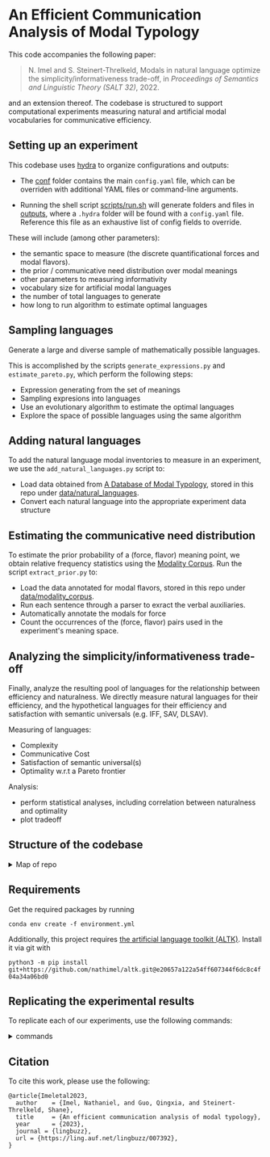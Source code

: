 # An Efficient Communication Analysis of Modal Typology

This code accompanies the following paper:

> N. Imel and S. Steinert-Threlkeld, Modals in natural language optimize the simplicity/informativeness
trade-off, in _Proceedings of Semantics and Linguistic Theory (SALT 32)_, 2022.

and an extension thereof. The codebase is structured to support computational experiments measuring natural and artificial modal vocabularies for communicative efficiency.

## Setting up an experiment

This codebase uses [hydra](https://hydra.cc/) to organize configurations and outputs:

- The [conf](./conf/) folder contains the main `config.yaml` file, which can be overriden with additional YAML files or command-line arguments.

- Running the shell script [scripts/run.sh](scripts/run.sh) will generate folders and files in [outputs](outputs), where a `.hydra` folder will be found with a `config.yaml` file. Reference this file as an exhaustive list of config fields to override.

These will include (among other parameters):

- the semantic space to measure (the discrete quantificational forces and modal flavors).
- the prior / communicative need distribution over modal meanings
- other parameters to measuring informativity
- vocabulary size for artificial modal languages
- the number of total languages to generate
- how long to run algorithm to estimate optimal languages

## Sampling languages

Generate a large and diverse sample of mathematically possible languages.

This is accomplished by the scripts `generate_expressions.py` and `estimate_pareto.py`, which perform the following steps:

- Expression generating from the set of meanings
- Sampling expresions into languages
- Use an evolutionary algorithm to estimate the optimal languages
- Explore the space of possible languages using the same algorithm

## Adding natural languages

To add the natural language modal inventories to measure in an experiment, we use the `add_natural_languages.py` script to:

- Load data obtained from [A Database of Modal Typology](https://github.com/CLMBRs/modal-typology), stored in this repo under [data/natural_languages](data/natural_languages/).
- Convert each natural language into the appropriate experiment data structure

## Estimating the communicative need distribution

To estimate the prior probability of a (force, flavor) meaning point, we obtain relative frequency statistics using the [Modality Corpus](https://github.com/OnlpLab/Modality-Corpus). Run the script `extract_prior.py` to:

- Load the data annotated for modal flavors, stored in this repo under [data/modality_corpus](data/modality_corpus/).
- Run each sentence through a parser to exract the verbal auxiliaries.
- Automatically annotate the modals for force
- Count the occurrences of the (force, flavor) pairs used in the experiment's meaning space.

## Analyzing the simplicity/informativeness trade-off

Finally, analyze the resulting pool of languages for the relationship between efficiency and naturalness. We directly measure natural languages for their efficiency, and the hypothetical languages for their efficiency and satisfaction with semantic universals (e.g. IFF, SAV, DLSAV).
  
Measuring of languages:

- Complexity
- Communicative Cost
- Satisfaction of semantic universal(s)
- Optimality w.r.t a Pareto frontier

Analysis:

- perform statistical analyses, including correlation between naturalness and optimality
- plot tradeoff

## Structure of the codebase

<details>
<summary>Map of repo</summary>
<br>

```bash
.
├── configs
│ # YAML files that define experimental parameters for
│ # modal languages, sample size, the type of naturalness to measure,
│ # file output paths, etc.
│   ├── half_credit_literal.yml
│   └── ...
├── data
│   └── natural_languages
│       ├── Gitksan
│       │   └── modals.csv
│       └── ...
├── outputs
│ # readable intermediate output and experimental results, e.g.
│   └── half_credit_literal
│       ├── analysis
│       │   │  # resulting dataframes and figures
│       │   ├── ...
│       │   ├── all_data.csv
│       │   └── plot.png
│       ├── expressions.yml
│       ├── languages
│       │   ├── # generated languages
│       │   ├── artificial.yml
│       │   └── natural.yml
│       └── system_output.txt # progress of the experiment printed to stdout,
├── scripts
│   └── run_full_experiment.sh # the main script to run
└── src
    │ # python scripts to construct the space of possible languages,
    │ # sample from this space,
    │ # and measure the communicative efficiency of the sample
    │ # by estimating a Pareto frontier using an evolutionary algorithm
    ├── ...
    ├── sample_languages.py
    └── modals
        │ # module that defines the meaning space for modals,
        │ # the modal language data structure,
        │ # measures of complexity and communicative cost,
        │ # and mutations that may apply during the evolutionary algorithm
        ├── ...
        └── modal_language.py
```
</details>

## Requirements  

Get the required packages by running

`conda env create -f environment.yml`

Additionally, this project requires [the artificial language toolkit (ALTK)](https://github.com/nathimel/altk). Install it via git with

`python3 -m pip install git+https://github.com/nathimel/altk.git@e20657a122a54ff607344f6dc8c4f04a34a06bd0`
  
## Replicating the experimental results

To replicate each of our experiments, use the following commands:

<details>
<summary>commands</summary>
<br>

- Prior=Uniform, Utility=Binary, Agents=Literal

  `./scripts/run.sh experiment.universe=cognition experiment.effcomm.inf.prior=1e-20 experiment.effcomm.inf.utility=indicator experiment.effcomm.inf.agent_type=literal`

- Prior=Uniform, Utility=Graded, Agents=Literal
  `./scripts/run.sh experiment.universe=cognition experiment.effcomm.inf.prior=1e-20 experiment.effcomm.inf.utility=half_credit experiment.effcomm.inf.agent_type=literal`

- Prior=Estimated, Utility=Graded, Agents=Literal

  `./scripts/run.sh experiment.universe=cognition experiment.effcomm.inf.prior=modality_corpus experiment.effcomm.inf.utility=half_credit experiment.effcomm.inf.agent_type=literal`

- Prior=Estimated, Utility=Binary, Agents=Literal
- 
  `./scripts/run.sh experiment.universe=cognition experiment.effcomm.inf.prior=modality_corpus experiment.effcomm.inf.utility=indicator experiment.effcomm.inf.agent_type=literal`

- Prior=Uniform, Utility=Binary, Agents=Pragmatic

  `./scripts/run.sh experiment.universe=cognition experiment.effcomm.inf.prior=1e-20 experiment.effcomm.inf.utility=indicator experiment.effcomm.inf.agent_type=pragmatic`

- Prior=Uniform, Utility=Graded, Agent=Pragmatic

  `./scripts/run.sh experiment.universe=cognition experiment.effcomm.inf.prior=1e-20 experiment.effcomm.inf.utility=half_credit experiment.effcomm.inf.agent_type=pragmatic`

- Prior=Estimated, Utility=Binary, Agents=Pragmatic

  `./scripts/run.sh experiment.universe=cognition experiment.effcomm.inf.prior=modality_corpus experiment.effcomm.inf.utility=indicator experiment.effcomm.inf.agent_type=pragmatic`

- Prior=Estimated, Utility=Graded, Agents=Pragmatic

  `./scripts/run.sh experiment.universe=cognition experiment.effcomm.inf.prior=modality_corpus experiment.effcomm.inf.utility=half_credit experiment.effcomm.inf.agent_type=pragmatic`

</details>

## Citation

To cite this work, please use the following:

```
@article{Imeletal2023,
  author    = {Imel, Nathaniel, and Guo, Qingxia, and Steinert-Threlkeld, Shane},
  title     = {An efficient communication analysis of modal typology},
  year      = {2023},
  journal = {lingbuzz},
  url = {https://ling.auf.net/lingbuzz/007392},
}
```
